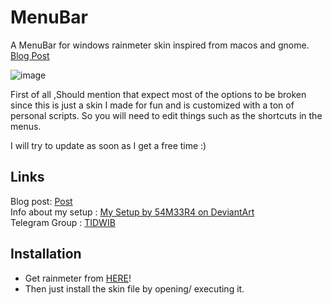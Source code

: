 # MenuBar
 A MenuBar for windows rainmeter skin inspired from macos and gnome. <br>
 [Blog Post](https://sameerasw.netlify.app/menubar.html)

![image](https://user-images.githubusercontent.com/68902530/230720743-c6aca63d-2d2a-4197-a8a5-2725c59dadf3.png)

First of all ,Should mention that expect most of the options to be broken since this is just a skin I made for fun and is customized with a ton of personal scripts. So you will need to edit things such as the shortcuts in the menus.

I will try to update as soon as I get a free time :)

## Links
Blog post: [Post](https://www.deviantart.com/users/outgoing?https://sameerasw.netlify.app/menubar.html) <br>
Info about my setup : [My Setup by 54M33R4 on DeviantArt](https://www.deviantart.com/54m33r4/art/My-Setup-934211134) <br>
Telegram Group : [TIDWIB](https://www.deviantart.com/users/outgoing?https://t.me/tidwib) <br>


## Installation
- Get rainmeter from [HERE](https://www.rainmeter.net/)! <br>
- Then just install the skin file by opening/ executing it.
